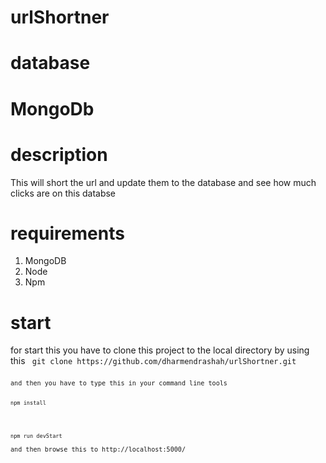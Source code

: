 # urlShortner

# database
 <h1>MongoDb</h1>

 # description
<p>This will short the url and update them to the database and see how much clicks are on this databse </p>

# requirements

<ol>
<li>MongoDB</li>
<li>Node</li>
<li>Npm</li>
</ol>

# start
<p> for start this you have to clone this project to the local directory by using this
<code> git clone https://github.com/dharmendrashah/urlShortner.git <code>
<br/>
and then you have to type this in your command line tools

<code>
npm install
</code>
<br/>
<code>
npm run devStart
</code>
and then browse this to <url>http://localhost:5000/<url></url>